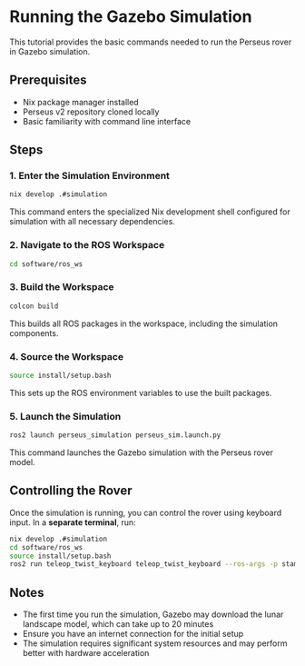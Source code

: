 # Running the Gazebo Simulation

This tutorial provides the basic commands needed to run the Perseus rover in Gazebo simulation.

## Prerequisites

- Nix package manager installed
- Perseus v2 repository cloned locally
- Basic familiarity with command line interface

## Steps

### 1. Enter the Simulation Environment

```bash
nix develop .#simulation
```

This command enters the specialized Nix development shell configured for simulation with all necessary dependencies.

### 2. Navigate to the ROS Workspace

```bash
cd software/ros_ws
```

### 3. Build the Workspace

```bash
colcon build
```

This builds all ROS packages in the workspace, including the simulation components.

### 4. Source the Workspace

```bash
source install/setup.bash
```

This sets up the ROS environment variables to use the built packages.

### 5. Launch the Simulation

```bash
ros2 launch perseus_simulation perseus_sim.launch.py
```

This command launches the Gazebo simulation with the Perseus rover model.

## Controlling the Rover

Once the simulation is running, you can control the rover using keyboard input. In a **separate terminal**, run:

```bash
nix develop .#simulation
cd software/ros_ws
source install/setup.bash
ros2 run teleop_twist_keyboard teleop_twist_keyboard --ros-args -p stamped:=true
```

## Notes

- The first time you run the simulation, Gazebo may download the lunar landscape model, which can take up to 20 minutes
- Ensure you have an internet connection for the initial setup
- The simulation requires significant system resources and may perform better with hardware acceleration